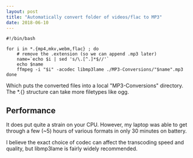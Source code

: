 ```yaml
---
layout: post
title: "Automatically convert folder of videos/flac to MP3"
date: 2018-06-10
---
```


    #!/bin/bash

    for i in *.{mp4,mkv,webm,flac} ; do 
	    # remove the .extension (so we can append .mp3 later) 
	    name=`echo $i | sed 's/\.[^.]*$//'` 
	    echo $name
	    ffmpeg -i "$i" -acodec libmp3lame ./MP3-Conversions/"$name".mp3
    done


Which puts the converted files into a local "MP3-Conversions" directory. The *.{} structure can take more filetypes like ogg.


## Performance

It does put quite a strain on your CPU. However, my laptop was able to get through a few (~5) hours of various formats in only 30 minutes on battery.

I believe the exact choice of codec can affect the transcoding speed and quality, but libmp3lame is fairly widely recommended.
